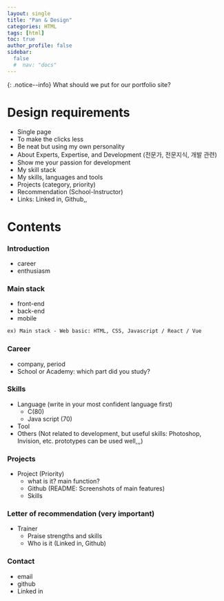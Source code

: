 ```yaml
---
layout: single
title: "Pan & Design"
categories: HTML
tags: [html]
toc: true
author_profile: false
sidebar:
  false
  #  nav: "docs"
---
```


{: .notice--info}
What should we put for our portfolio site?



# Design requirements

- Single page
- To make the clicks less
- Be neat but using my own personality
- About Experts, Expertise, and Development (전문가, 전문지식, 개발 관련)
- Show me your passion for development
- My skill stack
- My skills, languages and tools
- Projects (category, priority)
- Recommendation (School-Instructor)
- Links: Linked in, Github,,

# Contents

### Introduction

- career
- enthusiasm

### Main stack

- front-end
- back-end
- mobile

```html
ex) Main stack - Web basic: HTML, CSS, Javascript / React / Vue
```

### Career

- company, period
- School or Academy: which part did you study?

### Skills

- Language (write in your most confident language first)
  - C(80)
  - Java script (70)
- Tool
- Others (Not related to development, but useful skills: Photoshop, Invision, etc. prototypes can be used well,,,)

### Projects

- Project (Priority)
  - what is it? main function?
  - Github (README: Screenshots of main features)
  - Skills

### Letter of recommendation (very important)

- Trainer
  - Praise strengths and skills
  - Who is it (Linked in, Github)

### Contact

- email
- github
- Linked in
